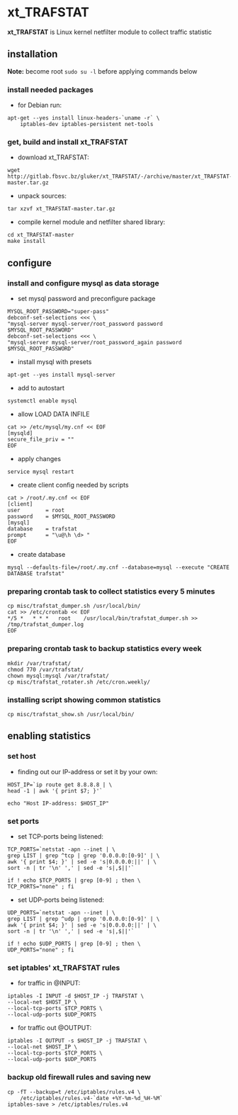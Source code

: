 # xt_TRAFSTAT

**xt_TRAFSTAT** is Linux kernel netfilter module to collect traffic statistic
 

## installation

**Note:** become root `sudo su -l` before applying commands below

### install needed packages

- for Debian run:

```
apt-get --yes install linux-headers-`uname -r` \
    iptables-dev iptables-persistent net-tools
```

### get, build and install xt_TRAFSTAT 


- download xt_TRAFSTAT:

```
wget http://gitlab.fbsvc.bz/gluker/xt_TRAFSTAT/-/archive/master/xt_TRAFSTAT-master.tar.gz
```

- unpack sources:

```
tar xzvf xt_TRAFSTAT-master.tar.gz 

```

- compile kernel module and netfilter shared library:

```
cd xt_TRAFSTAT-master
make install
```


## configure


### install and configure mysql as data storage 

- set mysql password and preconfigure package

```
MYSQL_ROOT_PASSWORD="super-pass"
debconf-set-selections <<< \
"mysql-server mysql-server/root_password password $MYSQL_ROOT_PASSWORD"
debconf-set-selections <<< \
"mysql-server mysql-server/root_password_again password $MYSQL_ROOT_PASSWORD"

```

- install mysql with presets

```
apt-get --yes install mysql-server
```

- add to autostart

```
systemctl enable mysql

```

- allow LOAD DATA INFILE

```
cat >> /etc/mysql/my.cnf << EOF
[mysqld]
secure_file_priv = ""
EOF
```

- apply changes

```
service mysql restart
```

- create client config needed by scripts

```
cat > /root/.my.cnf << EOF
[client]
user        = root
password    = $MYSQL_ROOT_PASSWORD
[mysql]
database    = trafstat
prompt 	    = "\u@\h \d> "
EOF
```

- create database

```
mysql --defaults-file=/root/.my.cnf --database=mysql --execute "CREATE DATABASE trafstat"
```


### preparing crontab task to collect statistics every 5 minutes

```
cp misc/trafstat_dumper.sh /usr/local/bin/
cat >> /etc/crontab << EOF
*/5 *   * * *   root    /usr/local/bin/trafstat_dumper.sh >> /tmp/trafstat_dumper.log
EOF
```

### preparing crontab task to backup statistics every week

```
mkdir /var/trafstat/
chmod 770 /var/trafstat/
chown mysql:mysql /var/trafstat/
cp misc/trafstat_rotater.sh /etc/cron.weekly/
```

### installing script showing common statistics

```
cp misc/trafstat_show.sh /usr/local/bin/
```


## enabling statistics

### set host

- finding out our IP-address or set it by your own:

```
HOST_IP=`ip route get 8.8.8.8 | \
head -1 | awk '{ print $7; }'`

echo "Host IP-address: $HOST_IP"
```

### set ports

- set TCP-ports being listened:

```
TCP_PORTS=`netstat -apn --inet | \
grep LIST | grep ^tcp | grep '0.0.0.0:[0-9]' | \
awk '{ print $4; }' | sed -e 's|0.0.0.0:||' | \
sort -n | tr '\n' ',' | sed -e 's|,$||'`

if ! echo $TCP_PORTS | grep [0-9] ; then \
TCP_PORTS="none" ; fi

```

- set UDP-ports being listened:

```
UDP_PORTS=`netstat -apn --inet | \
grep LIST | grep ^udp | grep '0.0.0.0:[0-9]' | \
awk '{ print $4; }' | sed -e 's|0.0.0.0:||' | \
sort -n | tr '\n' ',' | sed -e 's|,$||'`

if ! echo $UDP_PORTS | grep [0-9] ; then \
UDP_PORTS="none" ; fi
```

### set iptables' xt_TRAFSTAT rules

- for traffic in @INPUT:

```
iptables -I INPUT -d $HOST_IP -j TRAFSTAT \
--local-net $HOST_IP \
--local-tcp-ports $TCP_PORTS \
--local-udp-ports $UDP_PORTS
```

- for traffic out @OUTPUT:

```
iptables -I OUTPUT -s $HOST_IP -j TRAFSTAT \
--local-net $HOST_IP \
--local-tcp-ports $TCP_PORTS \
--local-udp-ports $UDP_PORTS
```

### backup old firewall rules and saving new 

```
cp -fT --backup=t /etc/iptables/rules.v4 \
    /etc/iptables/rules.v4-`date +%Y-%m-%d_%H-%M`
iptables-save > /etc/iptables/rules.v4
```
